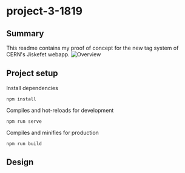 # project-3-1819

## Summary
This readme contains my proof of concept for the new tag system of CERN's Jiskefet webapp.
![Overview](../master/docs/new-tags.jpg)

## Project setup
Install dependencies
```
npm install
```

Compiles and hot-reloads for development
```
npm run serve
```

Compiles and minifies for production
```
npm run build
```

## Design
